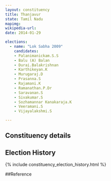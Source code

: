 ```yaml
---
layout: constituency
title: Thanjavur
state: Tamil Nadu
mapimg: 
wikipedia-url: 
date: 2014-01-29

elections: 
  - name: "Lok Sabha 2009"
    candidates: 
    - Palanimanickam.S.S 
    - Balu (A) Balan 
    - Durai.Balakrishnan 
    - Karthikeyan.K 
    - Murugaraj.D 
    - Prasanna.S 
    - Rajamani.K 
    - Ramanathan.P.Dr 
    - Saravanan.S 
    - Sivakumar.S 
    - Sozhamannar Kanakaraja.K 
    - Veeramani.S 
    - Vijayalakshmi.S 

---
```

## Constituency details


## Election History
{% include constituency_election_history.html %}

##Reference
